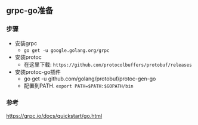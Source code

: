 ## grpc-go准备

### 步骤
* 安装grpc
    * `go get -u google.golang.org/grpc`
* 安装protoc
    * 在这里下载: `https://github.com/protocolbuffers/protobuf/releases`
* 安装protoc-go插件
    * go get -u github.com/golang/protobuf/protoc-gen-go
    * 配置到PATH. `export PATH=$PATH:$GOPATH/bin`

### 参考
https://grpc.io/docs/quickstart/go.html
